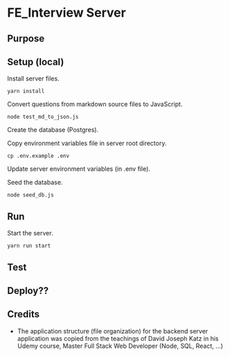 # FE_Interview Server

## Purpose

## Setup (local)

Install server files.

`yarn install`

Convert questions from markdown source files to JavaScript.

`node test_md_to_json.js`

Create the database (Postgres).

Copy environment variables file in server root directory.

`cp .env.example .env`

Update server environment variables (in .env file). 

Seed the database.

`node seed_db.js`

## Run

Start the server.

`yarn run start`

## Test

## Deploy??

## Credits

* The application structure (file organization) for the backend server application was copied from the teachings of David Joseph Katz in his Udemy course, Master Full Stack Web Developer (Node, SQL, React, ...)